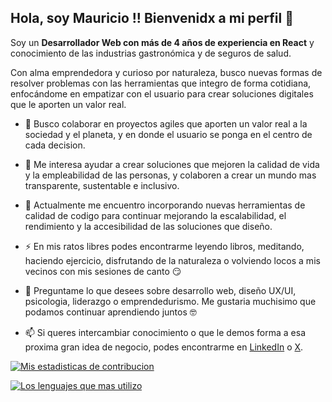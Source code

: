 ## Hola, soy Mauricio !! Bienvenidx a mi perfil 👋

Soy un __Desarrollador Web con más de 4 años de experiencia en React__ y conocimiento de las industrias gastronómica y de seguros de salud.

Con alma emprendedora y curioso por naturaleza, busco nuevas formas de resolver problemas con las herramientas que integro de forma cotidiana, enfocándome en empatizar con el usuario para crear soluciones digitales que le aporten un valor real.
  
- 👯 Busco colaborar en proyectos agiles que aporten un valor real a la sociedad y el planeta, y en donde el usuario se ponga en el centro de cada decision.
  
- 🤔 Me interesa ayudar a crear soluciones que mejoren la calidad de vida y la empleabilidad de las personas, y colaboren a crear un mundo mas  transparente, sustentable e inclusivo.
  
- 🌱 Actualmente me encuentro incorporando nuevas herramientas de calidad de codigo para continuar mejorando la escalabilidad, el rendimiento y la accesibilidad de las soluciones que diseño.
  
- ⚡ En mis ratos libres podes encontrarme leyendo libros, meditando, haciendo ejercicio, disfrutando de la naturaleza o volviendo locos a mis vecinos con mis sesiones de canto 😏
  
- 💬 Preguntame lo que desees sobre desarrollo web, diseño UX/UI, psicologia, liderazgo o emprendedurismo. Me gustaria muchisimo que podamos continuar aprendiendo juntos 🤓
  
- 📫 Si queres intercambiar conocimiento o que le demos forma a esa proxima gran idea de negocio, podes encontrarme en [LinkedIn](https://www.linkedin.com/in/mauricio-pisco) o [X](https://x.com/MauricioPisco).

[![Mis estadisticas de contribucion](https://github-readme-stats.vercel.app/api?username=jdev128&hide=stars&locale=es&show_icons=true&include_all_commits=true&text_bold=false&custom_title=Mis%20estad%C3%ADsticas%20de%20contribuci%C3%B3n&line_height=30&rank_icon=github&card_width=500px)](https://github.com/anuraghazra/github-readme-stats)

[![Los lenguajes que mas utilizo](https://github-readme-stats.vercel.app/api/top-langs/?username=jdev128&locale=es&card_width=500px&custom_title=Los%20lenguajes%20que%20m%C3%A1s%20utilizo)](https://github.com/anuraghazra/github-readme-stats)
